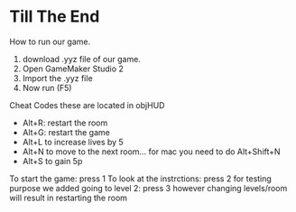 # Till The End
How to run our game.
1. download .yyz file of our game.
2. Open GameMaker Studio 2
3. Import the .yyz file
4. Now run (F5)

Cheat Codes
these are located in objHUD
- Alt+R: restart the room 
- Alt+G: restart the game
- Alt+L to increase lives by 5
- Alt+N to move to the next room... for mac you need to do Alt+Shift+N
- Alt+S to gain 5p

To start the game: press 1
To look at the instrctions: press 2
for testing purpose we added going to level 2: press 3
however changing levels/room will result in restarting the room
